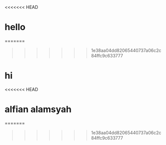 <<<<<<< HEAD
# hello
=======

>>>>>>> 1e38aa04dd82065440737a06c2c84ffc9c633777

# hi
<<<<<<< HEAD

# alfian alamsyah

=======
>>>>>>> 1e38aa04dd82065440737a06c2c84ffc9c633777

